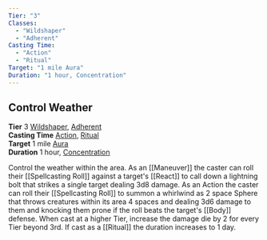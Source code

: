 ```yaml
---
Tier: "3"
Classes:
  - "Wildshaper"
  - "Adherent"
Casting Time:
  - "Action"
  - "Ritual"
Target: "1 mile Aura"
Duration: "1 hour, Concentration"
---
```

## Control Weather
**Tier** 3 [Wildshaper](app://obsidian.md/SRD/Archetypes/Wildshaper.md), [Adherent](app://obsidian.md/SRD/Archetypes/Adherent.md)  
**Casting Time** [Action](app://obsidian.md/SRD/Glossary/Action.md), [Ritual](app://obsidian.md/SRD/Glossary/Ritual.md)  
**Target** 1 mile [Aura](app://obsidian.md/Aura)  
**Duration** 1 hour, [Concentration](app://obsidian.md/Concentration)

Control the weather within the area. As an [[Maneuver]] the caster can roll their [[Spellcasting Roll]] against a target's [[React]] to call down a lightning bolt that strikes a single target dealing 3d8 damage. As an Action the caster can roll their [[Spellcasting Roll]] to summon a whirlwind as 2 space Sphere that throws creatures within its area 4 spaces and dealing 3d6 damage to them and knocking them prone if the roll beats the target's [[Body]] defense. When cast at a higher Tier, increase the damage die by 2 for every Tier beyond 3rd. If cast as a [[Ritual]] the duration increases to 1 day.